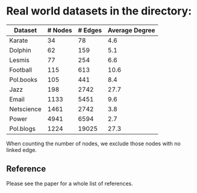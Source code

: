 
# Real world datasets in the directory:

| Dataset  | # Nodes | # Edges | Average Degree |
| ------------- | ------------- | ------------- | ------------- |
| Karate  | 34  | 78  | 4.6  |
| Dolphin  | 62  | 159  | 5.1  |
| Lesmis  | 77  | 254  | 6.6  |
| Football  | 115  | 613  | 10.6  |
| Pol.books  | 105  | 441  | 8.4  |
| Jazz  | 198  | 2742  | 27.7  |
| Email  | 1133  | 5451  | 9.6  |
| Netscience  | 1461  | 2742  | 3.8  |
| Power  | 4941  | 6594  | 2.7  |
| Pol.blogs  | 1224  | 19025  | 27.3  |

When counting the number of nodes, we exclude those nodes with no linked edge. 

## Reference
Please see the paper for a whole list of references.
